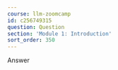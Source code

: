```yaml
---
course: llm-zoomcamp
id: c256749315
question: Question
section: 'Module 1: Introduction'
sort_order: 350
---
```


Answer


